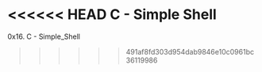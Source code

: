 <<<<<< HEAD
C - Simple Shell
=======
0x16. C - Simple_Shell
>>>>>> 491af8fd303d954dab9846e10c0961bc36119986
